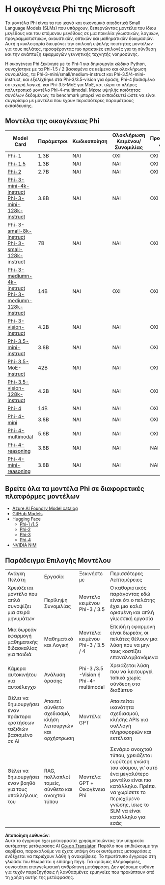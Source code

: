 <!--
CO_OP_TRANSLATOR_METADATA:
{
  "original_hash": "b5d936ffe4dfbab2244f6eb21b11f3b3",
  "translation_date": "2025-07-16T18:33:58+00:00",
  "source_file": "md/01.Introduction/01/01.PhiFamily.md",
  "language_code": "el"
}
-->
# Η οικογένεια Phi της Microsoft

Τα μοντέλα Phi είναι τα πιο ικανά και οικονομικά αποδοτικά Small Language Models (SLMs) που υπάρχουν, ξεπερνώντας μοντέλα του ίδιου μεγέθους και του επόμενου μεγέθους σε μια ποικιλία γλωσσικών, λογικών, προγραμματιστικών, ακουστικών, οπτικών και μαθηματικών δοκιμασιών. Αυτή η κυκλοφορία διευρύνει την επιλογή υψηλής ποιότητας μοντέλων για τους πελάτες, προσφέροντας πιο πρακτικές επιλογές για τη σύνθεση και την ανάπτυξη εφαρμογών γεννητικής τεχνητής νοημοσύνης.

Η οικογένεια Phi ξεκίνησε με το Phi-1 για δημιουργία κώδικα Python, συνεχίστηκε με τα Phi-1.5 / 2 βασισμένα σε κείμενο και ολοκλήρωση συνομιλίας, τα Phi-3-mini/small/medium-instruct και Phi-3.5/4-mini-instruct, και εξελίχθηκε στα Phi-3/3.5-vision για όραση, Phi-4 βασισμένο σε ισχυρή λογική, και Phi-3.5-MoE για MoE, και τώρα το πλήρες πολυτροπικό μοντέλο Phi-4-multimodal. Μέσω υψηλής ποιότητας συνόλων δεδομένων, το benchmark μπορεί να εκπαιδευτεί ώστε να είναι συγκρίσιμο με μοντέλα που έχουν περισσότερες παραμέτρους εκπαίδευσης.

## Μοντέλα της οικογένειας Phi

<div style="font-size:8px">

| Model Card |Παράμετροι|Κωδικοποίηση|Ολοκλήρωση Κειμένου/Συνομιλίας|Προχωρημένη Λογική| Όραση | Ήχος | MoE
| - | -  | - | - |- |- |- |- |
|[Phi-1](https://huggingface.co/microsoft/phi-1)|1.3B| ΝΑΙ| ΟΧΙ | ΟΧΙ |ΟΧΙ |ΟΧΙ |ΟΧΙ |
|[Phi-1.5](https://huggingface.co/microsoft/phi-1_5)|1.3B| ΝΑΙ|ΝΑΙ| ΟΧΙ |ΟΧΙ |ΟΧΙ |ΟΧΙ |
|[Phi-2](https://huggingface.co/microsoft/phi-1_5)|2.7B| ΝΑΙ|ΝΑΙ| ΟΧΙ |ΟΧΙ |ΟΧΙ |ΟΧΙ |
|[Phi-3-mini-4k-instruct](https://huggingface.co/microsoft/Phi-3-mini-4k-instruct)<br/>[Phi-3-mini-128k-instruct](https://huggingface.co/microsoft/Phi-3-mini-128k-instruct)|3.8B| ΝΑΙ|ΝΑΙ| ΟΧΙ |ΟΧΙ |ΟΧΙ |ΟΧΙ |
|[Phi-3-small-8k-instruct](https://huggingface.co/microsoft/Phi-3-small-8k-instruct)<br/>[Phi-3-small-128k-instruct](https://huggingface.co/microsoft/Phi-3-small-128k-instruct)<br/>|7B| ΝΑΙ|ΝΑΙ| ΟΧΙ |ΟΧΙ |ΟΧΙ |ΟΧΙ |
|[Phi-3-mediumn-4k-instruct](https://huggingface.co/microsoft/Phi-3-medium-4k-instruct)<br>[Phi-3-mediumn-128k-instruct](https://huggingface.co/microsoft/Phi-3-medium-128k-instruct)|14B|ΝΑΙ|ΟΧΙ| ΟΧΙ |ΟΧΙ |ΟΧΙ |ΟΧΙ |
|[Phi-3-vision-instruct](https://huggingface.co/microsoft/Phi-3-vision-128k-instruct)|4.2B|ΝΑΙ|ΝΑΙ|ΟΧΙ |ΟΧΙ |ΟΧΙ |ΟΧΙ |
|[Phi-3.5-mini-instruct](https://huggingface.co/microsoft/Phi-3.5-mini-instruct)|3.8B|ΝΑΙ|ΝΑΙ| ΟΧΙ |ΟΧΙ |ΟΧΙ |ΟΧΙ |
|[Phi-3.5-MoE-instruct](https://huggingface.co/microsoft/Phi-3.5-MoE-instruct)|42B|ΝΑΙ|ΝΑΙ| ΟΧΙ |ΟΧΙ |ΟΧΙ |ΝΑΙ |
|[Phi-3.5-vision-128k-instruct](https://huggingface.co/microsoft/Phi-3.5-vision-instruct)|4.2B|ΝΑΙ|ΝΑΙ| ΟΧΙ |ΝΑΙ |ΟΧΙ |ΟΧΙ |
|[Phi-4](https://huggingface.co/microsoft/phi-4)|14B|ΝΑΙ|ΝΑΙ| ΟΧΙ |ΟΧΙ |ΟΧΙ |ΟΧΙ |
|[Phi-4-mini](https://huggingface.co/microsoft/Phi-4-mini-instruct)|3.8B|ΝΑΙ|ΝΑΙ| ΟΧΙ |ΟΧΙ |ΟΧΙ |ΟΧΙ |
|[Phi-4-multimodal](https://huggingface.co/microsoft/Phi-4-multimodal-instruct)|5.6B|ΝΑΙ|ΝΑΙ| ΟΧΙ |ΝΑΙ |ΝΑΙ |ΟΧΙ |
|[Phi-4-reasoning](../../../../../md/01.Introduction/01)|3.8B|ΝΑΙ|ΝΑΙ| ΝΑΙ |ΟΧΙ |ΟΧΙ |ΟΧΙ |
|[Phi-4-mini-reasoning](../../../../../md/01.Introduction/01)|3.8B|ΝΑΙ|ΝΑΙ| ΝΑΙ |ΟΧΙ |ΟΧΙ |ΟΧΙ |

</div>

## **Βρείτε όλα τα μοντέλα Phi σε διαφορετικές πλατφόρμες μοντέλων**

- [Azure AI Foundry Model catalog](https://ai.azure.com/explore/models?selectedCollection=phi)
- [GitHub Models](https://github.com/marketplace?query=Phi&type=models)
- Hugging Face
  - [Phi-1 /1.5](https://huggingface.co/collections/microsoft/phi-1-6626e29134744e94e222d572)
  - [Phi-2](https://huggingface.co/microsoft/phi-2)
  - [Phi-3](https://huggingface.co/collections/microsoft/phi-3-6626e15e9585a200d2d761e3)
  - [Phi-4](https://huggingface.co/collections/microsoft/phi-4-677e9380e514feb5577a40e4) 
- [NVIDIA NIM](https://build.nvidia.com/search?q=Phi)
 

## Παράδειγμα Επιλογής Μοντέλου

| | | | |
|-|-|-|-|
|Ανάγκη Πελάτη|Εργασία|Ξεκινήστε με|Περισσότερες Λεπτομέρειες|
|Χρειάζεται μοντέλο που απλά συνοψίζει μια σειρά μηνυμάτων|Περίληψη Συνομιλίας|Μοντέλο κειμένου Phi-3 / 3.5|Ο καθοριστικός παράγοντας εδώ είναι ότι ο πελάτης έχει μια καλά ορισμένη και απλή γλωσσική εργασία|
|Μια δωρεάν εφαρμογή μαθηματικής διδασκαλίας για παιδιά|Μαθηματικά και Λογική|Μοντέλα κειμένου Phi-3 / 3.5 / 4|Επειδή η εφαρμογή είναι δωρεάν, οι πελάτες θέλουν μια λύση που να μην τους κοστίζει επαναλαμβανόμενα|
|Κάμερα αυτοκινήτου για αυτοέλεγχο|Ανάλυση όρασης|Phi-3 /3.5 -Vision ή Phi-4-multimodal|Χρειάζεται λύση που να λειτουργεί τοπικά χωρίς σύνδεση στο διαδίκτυο|
|Θέλει να δημιουργήσει έναν πράκτορα κρατήσεων ταξιδιών βασισμένο σε AI|Απαιτεί σύνθετο σχεδιασμό, κλήση λειτουργιών και ορχήστρωση|Μοντέλα GPT|Απαιτείται ικανότητα σχεδιασμού, κλήσης APIs για συλλογή πληροφοριών και εκτέλεση|
|Θέλει να δημιουργήσει έναν βοηθό για τους υπαλλήλους του|RAG, πολλαπλοί τομείς, σύνθετο και ανοιχτού τύπου|Μοντέλα GPT + Οικογένεια Phi|Σενάριο ανοιχτού τύπου, χρειάζεται ευρύτερη γνώση του κόσμου, γι’ αυτό ένα μεγαλύτερο μοντέλο είναι πιο κατάλληλο. Πρέπει να χωρίσετε το περιεχόμενο γνώσης, ίσως το SLM να είναι κατάλληλο για εσάς|

**Αποποίηση ευθυνών**:  
Αυτό το έγγραφο έχει μεταφραστεί χρησιμοποιώντας την υπηρεσία αυτόματης μετάφρασης AI [Co-op Translator](https://github.com/Azure/co-op-translator). Παρόλο που επιδιώκουμε την ακρίβεια, παρακαλούμε να έχετε υπόψη ότι οι αυτόματες μεταφράσεις ενδέχεται να περιέχουν λάθη ή ανακρίβειες. Το πρωτότυπο έγγραφο στη γλώσσα του θεωρείται η επίσημη πηγή. Για κρίσιμες πληροφορίες, συνιστάται επαγγελματική ανθρώπινη μετάφραση. Δεν φέρουμε ευθύνη για τυχόν παρεξηγήσεις ή λανθασμένες ερμηνείες που προκύπτουν από τη χρήση αυτής της μετάφρασης.